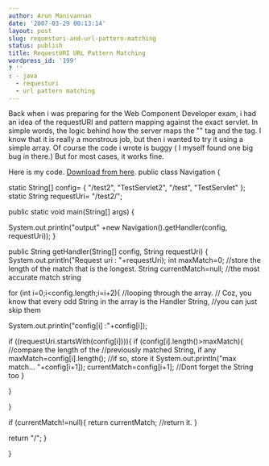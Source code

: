 ```yaml
---
author: Arun Manivannan
date: '2007-03-29 00:13:14'
layout: post
slug: requesturi-and-url-pattern-matching
status: publish
title: RequestURI URL Pattern Matching
wordpress_id: '199'
? ''
: - java
  - requesturi
  - url pattern matching
---
```


Back when i was preparing for the Web Component Developer exam, i had an idea
of the requestURI and pattern mapping against the exact servlet. In simple
words, the logic behind how the server maps the "<url-pattern>" tag and the
<servlet-class> tag. I know that it is really a monstrous job, but then i
wanted to try it using a simple array. Of course the code i wrote is buggy ( I
myself found one big bug in there.) But for most cases, it works fine.

Here is my code. [Download from here][1]. public class Navigation {

static String[] config= { "/test2", "TestServlet2", "/test", "TestServlet" };
static String requestUri= "/test2/";

public static void main(String[] args) {

System.out.println("output" +new Navigation().getHandler(config, requestUri));
}

public String getHandler(String[] config, String requestUri) {
System.out.println("Request uri : "+requestUri); int maxMatch=0; //store the
length of the match that is the longest. String currentMatch=null; //the most
accurate match string

for (int i=0;i<config.length;i=i+2){ //looping through the array. // Coz, you
know that every odd String in the array is the Handler String, //you can just
skip them

System.out.println("config[i] :"+config[i]);

if ((requestUri.startsWith(config[i]))){ if (config[i].length()>maxMatch){
//compare the length of the //previously matched String, if any
maxMatch=config[i].length(); //if so, store it System.out.println("max
match... "+config[i+1]); currentMatch=config[i+1]; //Dont forget the String
too }

}

}

if (currentMatch!=null){ return currentMatch; //return it. }

return "/"; }

}

   [1]: http://www.arunma.com/files/code/burnthykeyboard/Navigation.java


